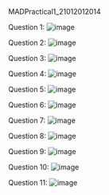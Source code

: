 MADPractical1_21012012014

Question 1:
![image](https://user-images.githubusercontent.com/82254519/186505458-69a7cde4-317f-452f-9529-aa7857cd8513.png)

Question 2:
![image](https://user-images.githubusercontent.com/82254519/186505894-d5ec497d-9937-417c-bbfd-a7d5242577d6.png)

Question 3:
![image](https://user-images.githubusercontent.com/82254519/186506120-0c31ed40-8434-4f70-afda-5b25cf3dd3ba.png)

Question 4:
![image](https://user-images.githubusercontent.com/82254519/186506222-89de8c0b-e1b9-4916-8ca5-1618e13b48aa.png)

Question 5:
![image](https://user-images.githubusercontent.com/82254519/186506334-0c9d875a-03ea-4188-9d9b-7b6b09ff6b2f.png)

Question 6:
![image](https://user-images.githubusercontent.com/82254519/186506424-6ef9c1e1-3b72-439d-aa43-375062c90a39.png)

Question 7:
![image](https://user-images.githubusercontent.com/82254519/186506514-07b93730-6523-44f4-9eb4-991dbe5cb443.png)

Question 8:
![image](https://user-images.githubusercontent.com/82254519/186506837-e07c294c-a7fd-4536-b71e-14b7fd1e7f6a.png)

Question 9:
![image](https://user-images.githubusercontent.com/82254519/186506741-657d53ab-6bfb-4dd0-927b-ea10cf1dc379.png)

Question 10:
![image](https://user-images.githubusercontent.com/82254519/186507015-5dd36e42-c862-4429-bd48-3f97eda21394.png)

Question 11:
![image](https://user-images.githubusercontent.com/82254519/186507818-288bd97f-25ce-4d08-8616-eaf6dc2f025a.png)

